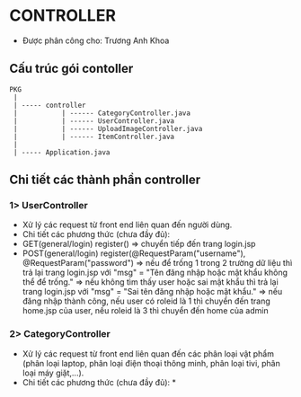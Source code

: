 # CONTROLLER

* Được phân công cho: Trương Anh Khoa

## Cấu trúc gói contoller
```
PKG  
 |  
 | ----- controller  
 |           | ------ CategoryController.java  
 |           | ------ UserController.java  
 |           | ------ UploadImageController.java  
 |           | ------ ItemController.java  
 |  
 | ----- Application.java
```

 ## Chi tiết các thành phần controller
 ### 1> UserController
 * Xử lý các request từ front end liên quan đến người dùng.
 * Chi tiết các phương thức (chưa đầy đủ):
  * GET(general/login) register() => chuyển tiếp đến trang login.jsp
  * POST(general/login) register(@RequestParam("username"), @RequestParam("password") => nếu để trống 1 trong 2 trường dữ liệu thì trả lại trang login.jsp với "msg" = "Tên đăng nhập hoặc mật khẩu không thể để trống."
                                                                                      => nếu không tìm thấy user hoặc sai mật khẩu thì trả lại trang login.jsp với "msg" = "Sai tên đăng nhập hoặc mật khẩu."
                                                                                      => nếu đăng nhập thành công, nếu user có roleid là 1 thì chuyển đến trang home.jsp của user, nếu roleid là 3 thì chuyển đến home của admin 
 ### 2> CategoryController
 * Xử lý các request từ front end liên quan đến các phân loại vật phẩm (phân loại laptop, phân loại điện thoại thông minh, phân loại tivi, phân loại máy giặt,...).
 * Chi tiết các phương thức (chưa đầy đủ):
   * 
